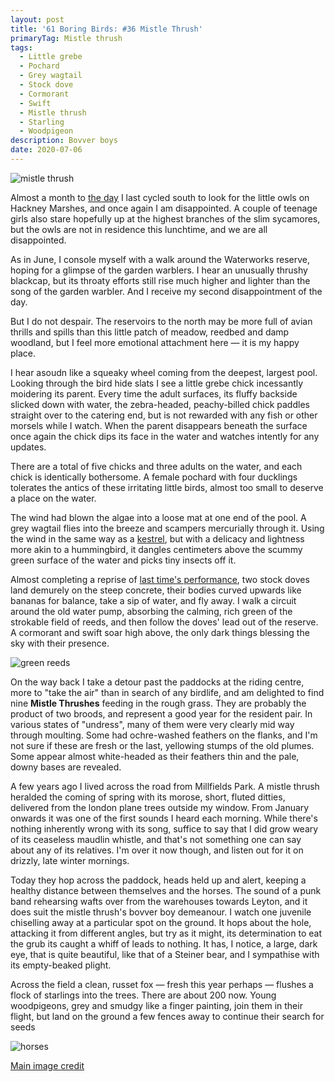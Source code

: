 ```yaml
---
layout: post
title: '61 Boring Birds: #36 Mistle Thrush'
primaryTag: Mistle thrush
tags:
  - Little grebe
  - Pochard
  - Grey wagtail
  - Stock dove
  - Cormorant
  - Swift
  - Mistle thrush
  - Starling
  - Woodpigeon
description: Bovver boys
date: 2020-07-06
---
```

![mistle thrush](/assets/img/mistle-thrush.jpg)

Almost a month to [the day](/2020/06/08/grey-wagtail.html) I last cycled south to look for the little owls on Hackney Marshes, and once again I am disappointed. A couple of teenage girls also stare hopefully up at the highest branches of the slim sycamores, but the owls are not in residence this lunchtime, and we are all disappointed.

As in June, I console myself with a walk around the Waterworks reserve, hoping for a glimpse of the garden warblers. I hear an unusually thrushy blackcap, but its throaty efforts still rise much higher and lighter than the song of the garden warbler. And I receive my second disappointment of the day.

But I do not despair. The reservoirs to the north may be more full of avian thrills and spills than this little patch of meadow, reedbed and damp woodland, but I feel more emotional attachment here &mdash; it is my happy place.

I hear asoudn like a squeaky wheel coming from the deepest, largest pool. Looking through the bird hide slats I see a little grebe chick incessantly moidering its parent. Every time the adult surfaces, its fluffy backside slicked down with water, the zebra-headed, peachy-billed chick paddles straight over to the catering end, but is not rewarded with any fish or other morsels while I watch. When the parent disappears beneath the surface once again the chick dips its face in the water and watches intently for any updates.

There are a total of five chicks and three adults on the water, and each chick is identically bothersome. A female pochard with four ducklings tolerates the antics of these irritating little birds, almost too small to deserve a place on the water.

The wind had blown the algae into a loose mat at one end of the pool. A grey wagtail flies into the breeze and scampers mercurially through it. Using the wind in the same way as a [kestrel](/2020/07/04/kestrel.html), but with a delicacy and lightness more akin to a hummingbird, it dangles centimeters above the scummy green surface of the water and picks tiny insects off it. 

Almost completing a reprise of [last time's performance](/2020/06/08/grey-wagtail.html), two stock doves land demurely on the steep concrete, their bodies curved upwards like bananas for balance, take a sip of water, and fly away. I walk a circuit around the old water pump, absorbing the calming, rich green of the strokable field of reeds, and then follow the doves' lead out of the reserve. A cormorant and swift soar high above, the only dark things blessing the sky with their presence.

![green reeds](/assets/img/green-reeds.jpg)

On the way back I take a detour past the paddocks at the riding centre, more to "take the air" than in search of any birdlife, and am delighted to find nine **Mistle Thrushes** feeding in the rough grass. They are probably the product of two broods, and represent a good year for the resident pair. In various states of "undress", many of them were very clearly mid way through moulting. Some had ochre-washed feathers on the flanks, and I'm not sure if these are fresh or the last, yellowing stumps of the old plumes. Some appear almost white-headed as their feathers thin and the pale, downy bases are revealed.

A few years ago I lived across the road from Millfields Park. A mistle thrush heralded the coming of spring with its morose, short, fluted ditties, delivered from the london plane trees outside my window. From January onwards it was one of the first sounds I heard each morning. While there's nothing inherently wrong with its song, suffice to say that I did grow weary of its ceaseless maudlin whistle, and that's not something one can say about any of its relatives. I'm over it now though, and listen out for it on drizzly, late winter mornings.

Today they hop across the paddock, heads held up and alert, keeping a healthy distance between themselves and the horses. The sound of a punk band rehearsing wafts over from the warehouses towards Leyton, and it does suit the mistle thrush's bovver boy demeanour. I watch one juvenile chiselling away at a particular spot on the ground. It hops about the hole, attacking it from different angles, but try as it might, its determination to eat the grub its caught a whiff of leads to nothing. It has, I notice, a large, dark eye, that is quite beautiful, like that of a Steiner bear, and I sympathise with its empty-beaked plight.

Across the field a clean, russet fox &mdash; fresh this year perhaps &mdash; flushes a flock of starlings into the trees. There are about 200 now. Young woodpigeons, grey and smudgy like a finger painting, join them in their flight, but land on the ground a few fences away to continue their search for seeds

![horses](/assets/img/horses.jpg)

[Main image credit](https://www.flickr.com/photos/50834253@N06/33496417740)
